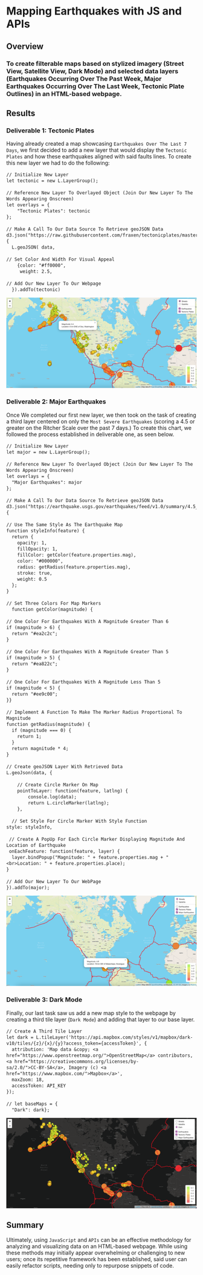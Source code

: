 # Mapping Earthquakes with JS and APIs

## Overview

### To create filterable maps based on stylized imagery (Street View, Satellite View, Dark Mode) and selected data layers (Earthquakes Occurring Over The Past Week, Major Earthquakes Occurring Over The Last Week, Tectonic Plate Outlines) in an HTML-based webpage. 

## Results

### Deliverable 1: Tectonic Plates

Having already created a map showcasing ``Earthquakes Over The Last 7 Days``, we first decided to add a new layer that would display the ``Tectonic Plates`` and how these earthquakes aligned with said faults lines. To create this new layer we had to do the following:
    
    // Initialize New Layer
    let tectonic = new L.LayerGroup();
    
    // Reference New Layer To Overlayed Object (Join Our New Layer To The Words Appearing Onscreen)
    let overlays = {
        "Tectonic Plates": tectonic
    };
    
    // Make A Call To Our Data Source To Retrieve geoJSON Data
    d3.json("https://raw.githubusercontent.com/fraxen/tectonicplates/master/GeoJSON/PB2002_boundaries.json").then(function(data) {
      L.geoJSON( data,
      
    // Set Color And Width For Visual Appeal
        {color: "#ff0000",
         weight: 2.5,
    
    // Add Our New Layer To Our Webpage
      }).addTo(tectonic)
      
![D1](https://github.com/chrisknox97/mapping_earthquakes/blob/main/PNGs/Deliverable1.png) 

### Deliverable 2: Major Earthquakes

Once We completed our first new layer, we then took on the task of creating a third layer centered on only the ``Most Severe Earthquakes`` (scoring a 4.5 or greater on the Ritcher Scale over the past 7 days.) To create this chart, we followed the process established in deliverable one, as seen below. 

    // Initialize New Layer
    let major = new L.LayerGroup();
    
    // Reference New Layer To Overlayed Object (Join Our New Layer To The Words Appearing Onscreen)
    let overlays = {
      "Major Earthquakes": major
    };
    
    // Make A Call To Our Data Source To Retrieve geoJSON Data
    d3.json("https://earthquake.usgs.gov/earthquakes/feed/v1.0/summary/4.5_week.geojson").then(function(data) {
    
    // Use The Same Style As The Earthquake Map
    function styleInfo(feature) {
      return {
        opacity: 1,
        fillOpacity: 1,
        fillColor: getColor(feature.properties.mag),
        color: "#000000",
        radius: getRadius(feature.properties.mag),
        stroke: true,
        weight: 0.5
      };
    }
    
    // Set Three Colors For Map Markers
      function getColor(magnitude) {
      
    // One Color For Earthquakes With A Magnitude Greater Than 6
    if (magnitude > 6) {
      return "#ea2c2c";
    }
    
    // One Color For Earthquakes With A Magnitude Greater Than 5
    if (magnitude > 5) {
      return "#ea822c";
    }
    
    // One Color For Earthquakes With A Magnitude Less Than 5
    if (magnitude < 5) {
      return "#ee9c00";
    }}
    
    // Implement A Function To Make The Marker Radius Proportional To Magnitude
    function getRadius(magnitude) {
      if (magnitude === 0) {
        return 1;
      }
      return magnitude * 4;
    }

    // Create geoJSON Layer With Retrieved Data
    L.geoJson(data, {
    
    	// Create Circle Marker On Map
    	pointToLayer: function(feature, latlng) {
      		console.log(data);
      		return L.circleMarker(latlng);
        },
        
      // Set Style For Circle Marker With Style Function
    style: styleInfo,
    
     // Create A PopUp For Each Circle Marker Displaying Magnitude And Location of Earthquake 
     onEachFeature: function(feature, layer) {
      layer.bindPopup("Magnitude: " + feature.properties.mag + "<br>Location: " + feature.properties.place);
    }
    
    // Add Our New Layer To Our WebPage
    }).addTo(major);   
    
![D2](https://github.com/chrisknox97/mapping_earthquakes/blob/main/PNGs/Deliverable2.png) 
    
### Deliverable 3: Dark Mode

Finally, our last task saw us add a new map style to the webpage by creating a third tile layer (``Dark Mode``) and adding that layer to our base layer.

    // Create A Third Tile Layer 
    let dark = L.tileLayer('https://api.mapbox.com/styles/v1/mapbox/dark-v10/tiles/{z}/{x}/{y}?access_token={accessToken}', {
	  attribution: 'Map data &copy; <a href="https://www.openstreetmap.org/">OpenStreetMap</a> contributors, <a href="https://creativecommons.org/licenses/by-  
    sa/2.0/">CC-BY-SA</a>, Imagery (c) <a href="https://www.mapbox.com/">Mapbox</a>',
	  maxZoom: 18,
	  accessToken: API_KEY
    });
    
    // let baseMaps = {
      "Dark": dark};      

![D3](https://github.com/chrisknox97/mapping_earthquakes/blob/main/PNGs/Deliverable3.png)     
    
## Summary

Ultimately, using ``JavaScript`` and ``APIs`` can be an effective methodology for analyzing and visualizing data on an HTML-based webpage. While using these methods may initially appear overwhelming or challenging to new users; once its repetitive framework has been established, said user can easily refactor scripts, needing only to repurpose snippets of code.
